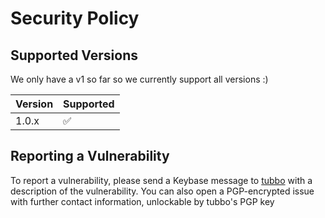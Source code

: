 # Security Policy

## Supported Versions

We only have a v1 so far so we currently support all versions :)

| Version | Supported          |
| ------- | ------------------ |
| 1.0.x   | :white_check_mark: |

## Reporting a Vulnerability

To report a vulnerability, please send a Keybase message to [tubbo](https://keybase.io/tubbo) with a description of the vulnerability. You can also open a PGP-encrypted issue with further contact information, unlockable by tubbo's PGP key
